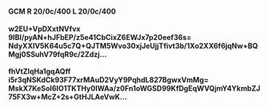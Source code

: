 #### GCM R 20/0c/400 L 20/0c/400
**w2EU+VpDXxtNVfvx**<br/>**9IBI/pyAN+hJFbEP/z5e41CbCixZ6EWJx7p20eef36s=**<br/>**NdyXXIV5K64u5c7Q+QJTM5Wvo30xjJeUjjTfivt3b/1Xo2XX6f6jqNw+BQMgj0SSuhV79fqR9c/2Zdzj...**<br/><br/>
**fhVtZIqHa1gqAQff**<br/>**i5r3qNSKdCk93F77xrMAuD2VyY9PqhdL827BgwxVmMg=**<br/>**MskX7KeSol6IO1TKTHy0IWAa/z0Fn1oWGSD99KfDgEqWVQjmY4YkmbZJ75FX3w+McZ+2s+GtHJLAeVwK...**